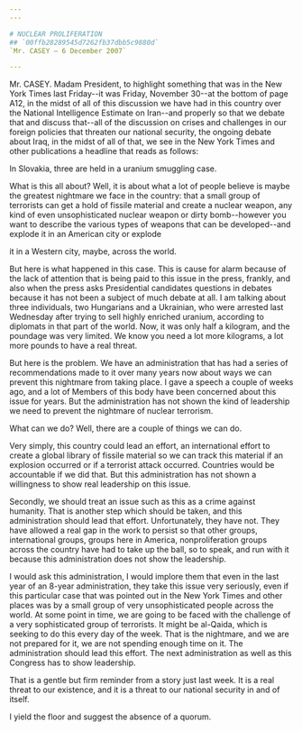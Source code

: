 ```yaml
---
---

# NUCLEAR PROLIFERATION
## `00ffb28289545d7262fb37dbb5c9880d`
`Mr. CASEY — 6 December 2007`

---
```



Mr. CASEY. Madam President, to highlight something that was in the 
New York Times last Friday--it was Friday, November 30--at the bottom 
of page A12, in the midst of all of this discussion we have had in this 
country over the National Intelligence Estimate on Iran--and properly 
so that we debate that and discuss that--all of the discussion on 
crises and challenges in our foreign policies that threaten our 
national security, the ongoing debate about Iraq, in the midst of all 
of that, we see in the New York Times and other publications a headline 
that reads as follows:




 In Slovakia, three are held in a uranium smuggling case.


What is this all about? Well, it is about what a lot of people 
believe is maybe the greatest nightmare we face in the country: that a 
small group of terrorists can get a hold of fissile material and create 
a nuclear weapon, any kind of even unsophisticated nuclear weapon or 
dirty bomb--however you want to describe the various types of weapons 
that can be developed--and explode it in an American city or explode


it in a Western city, maybe, across the world.

But here is what happened in this case. This is cause for alarm 
because of the lack of attention that is being paid to this issue in 
the press, frankly, and also when the press asks Presidential 
candidates questions in debates because it has not been a subject of 
much debate at all. I am talking about three individuals, two 
Hungarians and a Ukrainian, who were arrested last Wednesday after 
trying to sell highly enriched uranium, according to diplomats in that 
part of the world. Now, it was only half a kilogram, and the poundage 
was very limited. We know you need a lot more kilograms, a lot more 
pounds to have a real threat.

But here is the problem. We have an administration that has had a 
series of recommendations made to it over many years now about ways we 
can prevent this nightmare from taking place. I gave a speech a couple 
of weeks ago, and a lot of Members of this body have been concerned 
about this issue for years. But the administration has not shown the 
kind of leadership we need to prevent the nightmare of nuclear 
terrorism.

What can we do? Well, there are a couple of things we can do.

Very simply, this country could lead an effort, an international 
effort to create a global library of fissile material so we can track 
this material if an explosion occurred or if a terrorist attack 
occurred. Countries would be accountable if we did that. But this 
administration has not shown a willingness to show real leadership on 
this issue.

Secondly, we should treat an issue such as this as a crime against 
humanity. That is another step which should be taken, and this 
administration should lead that effort. Unfortunately, they have not. 
They have allowed a real gap in the work to persist so that other 
groups, international groups, groups here in America, nonproliferation 
groups across the country have had to take up the ball, so to speak, 
and run with it because this administration does not show the 
leadership.

I would ask this administration, I would implore them that even in 
the last year of an 8-year administration, they take this issue very 
seriously, even if this particular case that was pointed out in the New 
York Times and other places was by a small group of very 
unsophisticated people across the world. At some point in time, we are 
going to be faced with the challenge of a very sophisticated group of 
terrorists. It might be al-Qaida, which is seeking to do this every day 
of the week. That is the nightmare, and we are not prepared for it, we 
are not spending enough time on it. The administration should lead this 
effort. The next administration as well as this Congress has to show 
leadership.

That is a gentle but firm reminder from a story just last week. It is 
a real threat to our existence, and it is a threat to our national 
security in and of itself.

I yield the floor and suggest the absence of a quorum.